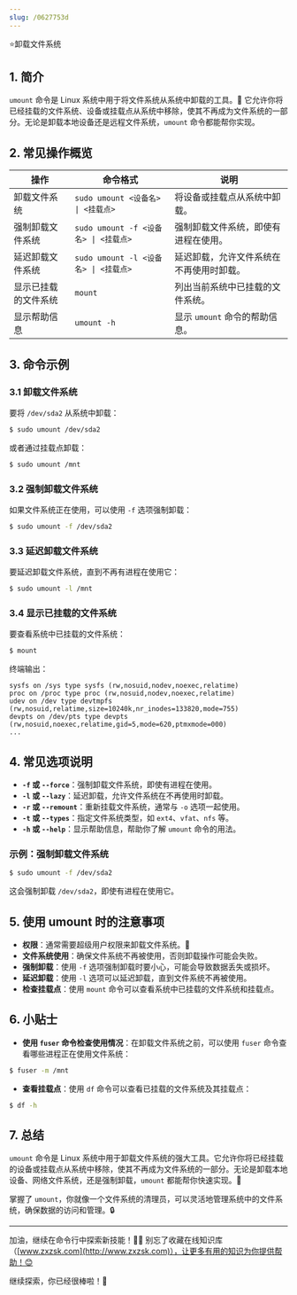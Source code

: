 ```yaml
---
slug: /0627753d
---
```

⭐卸载文件系统

## 1. 简介

`umount` 命令是 Linux 系统中用于将文件系统从系统中卸载的工具。🔧 它允许你将已经挂载的文件系统、设备或挂载点从系统中移除，使其不再成为文件系统的一部分。无论是卸载本地设备还是远程文件系统，`umount` 命令都能帮你实现。

## 2. 常见操作概览

| 操作                       | 命令格式                                  | 说明                               |
|----------------------------|-----------------------------------------|------------------------------------|
| 卸载文件系统                | `sudo umount <设备名> \| <挂载点>`       | 将设备或挂载点从系统中卸载。         |
| 强制卸载文件系统            | `sudo umount -f <设备名> \| <挂载点>`    | 强制卸载文件系统，即使有进程在使用。 |
| 延迟卸载文件系统            | `sudo umount -l <设备名> \| <挂载点>`    | 延迟卸载，允许文件系统在不再使用时卸载。 |
| 显示已挂载的文件系统          | `mount`                                 | 列出当前系统中已挂载的文件系统。     |
| 显示帮助信息                | `umount -h`                             | 显示 `umount` 命令的帮助信息。       |

## 3. 命令示例

### 3.1 卸载文件系统

要将 `/dev/sda2` 从系统中卸载：

```bash
$ sudo umount /dev/sda2
```

或者通过挂载点卸载：

```bash
$ sudo umount /mnt
```

### 3.2 强制卸载文件系统

如果文件系统正在使用，可以使用 `-f` 选项强制卸载：

```bash
$ sudo umount -f /dev/sda2
```

### 3.3 延迟卸载文件系统

要延迟卸载文件系统，直到不再有进程在使用它：

```bash
$ sudo umount -l /mnt
```

### 3.4 显示已挂载的文件系统

要查看系统中已挂载的文件系统：

```bash
$ mount
```

终端输出：

```
sysfs on /sys type sysfs (rw,nosuid,nodev,noexec,relatime)
proc on /proc type proc (rw,nosuid,nodev,noexec,relatime)
udev on /dev type devtmpfs (rw,nosuid,relatime,size=10240k,nr_inodes=133820,mode=755)
devpts on /dev/pts type devpts (rw,nosuid,noexec,relatime,gid=5,mode=620,ptmxmode=000)
...
```

## 4. 常见选项说明

- **`-f` 或 `--force`**：强制卸载文件系统，即使有进程在使用。
- **`-l` 或 `--lazy`**：延迟卸载，允许文件系统在不再使用时卸载。
- **`-r` 或 `--remount`**：重新挂载文件系统，通常与 `-o` 选项一起使用。
- **`-t` 或 `--types`**：指定文件系统类型，如 `ext4`、`vfat`、`nfs` 等。
- **`-h` 或 `--help`**：显示帮助信息，帮助你了解 `umount` 命令的用法。

### 示例：强制卸载文件系统

```bash
$ sudo umount -f /dev/sda2
```

这会强制卸载 `/dev/sda2`，即使有进程在使用它。

## 5. 使用 umount 时的注意事项

- **权限**：通常需要超级用户权限来卸载文件系统。💾
- **文件系统使用**：确保文件系统不再被使用，否则卸载操作可能会失败。
- **强制卸载**：使用 `-f` 选项强制卸载时要小心，可能会导致数据丢失或损坏。
- **延迟卸载**：使用 `-l` 选项可以延迟卸载，直到文件系统不再被使用。
- **检查挂载点**：使用 `mount` 命令可以查看系统中已挂载的文件系统和挂载点。

## 6. 小贴士

- **使用 `fuser` 命令检查使用情况**：在卸载文件系统之前，可以使用 `fuser` 命令查看哪些进程正在使用文件系统：

```bash
$ fuser -m /mnt
```

- **查看挂载点**：使用 `df` 命令可以查看已挂载的文件系统及其挂载点：

```bash
$ df -h
```

## 7. 总结

`umount` 命令是 Linux 系统中用于卸载文件系统的强大工具。它允许你将已经挂载的设备或挂载点从系统中移除，使其不再成为文件系统的一部分。无论是卸载本地设备、网络文件系统，还是强制卸载，`umount` 都能帮你快速实现。🎯

掌握了 `umount`，你就像一个文件系统的清理员，可以灵活地管理系统中的文件系统，确保数据的访问和管理。🔒

---

加油，继续在命令行中探索新技能！💪🏻 别忘了收藏在线知识库（[www.zxzsk.com](http://www.zxzsk.com)），让更多有用的知识为你提供帮助！😊

继续探索，你已经很棒啦！🌟
